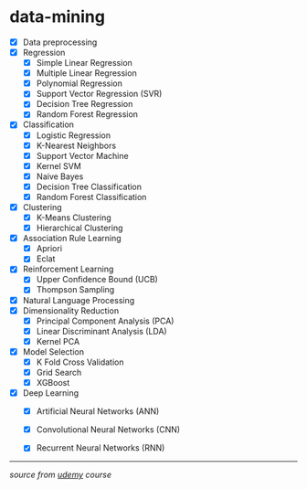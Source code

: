 # data-mining
- [x] Data preprocessing
- [x] Regression
  - [x] Simple Linear Regression
  - [x] Multiple Linear Regression
  - [x] Polynomial Regression
  - [x] Support Vector Regression (SVR)
  - [x] Decision Tree Regression
  - [x] Random Forest Regression
- [x] Classification
  - [x] Logistic Regression
  - [x] K-Nearest Neighbors
  - [x] Support Vector Machine
  - [x] Kernel SVM
  - [x] Naive Bayes
  - [x] Decision Tree Classification
  - [x] Random Forest Classification
- [x] Clustering
  - [x] K-Means Clustering
  - [x] Hierarchical Clustering
- [x] Association Rule Learning
  - [x] Apriori
  - [x] Eclat
- [x] Reinforcement Learning
  - [x] Upper Confidence Bound (UCB)
  - [x] Thompson Sampling
- [x] Natural Language Processing
- [x] Dimensionality Reduction
  - [x] Principal Component Analysis (PCA)
  - [x] Linear Discriminant Analysis (LDA)
  - [x] Kernel PCA
- [x] Model Selection
  - [x] K Fold Cross Validation
  - [x] Grid Search
  - [x] XGBoost
- [x] Deep Learning
  - [x] Artificial Neural Networks (ANN)
  - [x] Convolutional Neural Networks (CNN)
  - [x] Recurrent Neural Networks (RNN)


---
*source from [udemy](https://www.udemy.com/machinelearning/learn/v4/content) course*
